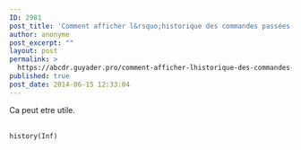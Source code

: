 ```yaml
---
ID: 2981
post_title: 'Comment afficher l&rsquo;historique des commandes passées dans R ? history'
author: anonyme
post_excerpt: ""
layout: post
permalink: >
  https://abcdr.guyader.pro/comment-afficher-lhistorique-des-commandes-passee-dans-r-history/
published: true
post_date: 2014-06-15 12:33:04
---
```

Ca peut etre utile.<br /><br /> <pre lang='rsplus'><code>history(Inf)</code></pre>